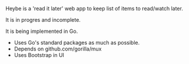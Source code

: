 Heybe is a 'read it later' web app to keep list of items to read/watch later.

It is in progres and incomplete.

It is being implemented in Go. 
 - Uses Go's standard packages as much as possible.
 - Depends on github.com/gorilla/mux
 - Uses Bootstrap in UI